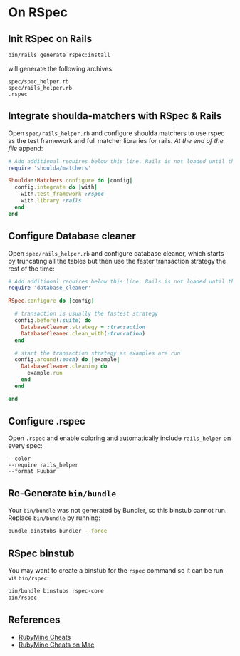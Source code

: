 # On RSpec

## Init RSpec on Rails

```bash
bin/rails generate rspec:install
```

will generate the following archives:

```
spec/spec_helper.rb
spec/rails_helper.rb
.rspec
```


## Integrate shoulda-matchers with RSpec & Rails
Open `spec/rails_helper.rb` and configure shoulda matchers to use rspec as the test framework and full matcher libraries for rails. *At the end of the file* append:

```ruby
# Add additional requires below this line. Rails is not loaded until this point!
require 'shoulda/matchers'

Shoulda::Matchers.configure do |config|
  config.integrate do |with|
    with.test_framework :rspec
    with.library :rails
  end
end
```

## Configure Database cleaner
Open `spec/rails_helper.rb` and configure database cleaner, which starts by truncating all the tables but then use the faster transaction strategy the rest of the time:

```ruby
# Add additional requires below this line. Rails is not loaded until this point!
require 'database_cleaner'

RSpec.configure do |config|

  # transaction is usually the fastest strategy	
  config.before(:suite) do
    DatabaseCleaner.strategy = :transaction
    DatabaseCleaner.clean_with(:truncation)
  end

  # start the transaction strategy as examples are run
  config.around(:each) do |example|
    DatabaseCleaner.cleaning do
      example.run
    end
  end

end
```

## Configure .rspec
Open `.rspec` and enable coloring and automatically include `rails_helper` on every spec:
```
--color
--require rails_helper
--format Fuubar
```

## Re-Generate `bin/bundle`
Your `bin/bundle` was not generated by Bundler, so this binstub cannot run. Replace `bin/bundle` by running:
```bash
bundle binstubs bundler --force
```

## RSpec binstub
You may want to create a binstub for the `rspec` command so it can be run via `bin/rspec`:
```bash
bin/bundle binstubs rspec-core
bin/rspec
```

## References
- [RubyMine Cheats](https://resources.jetbrains.com/storage/products/rubymine/docs/RubyMine_ReferenceCard.pdf)
- [RubyMine Cheats on Mac](https://resources.jetbrains.com/storage/products/rubymine/docs/RubyMine_ReferenceCard_mac.pdf)
